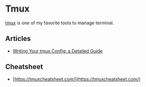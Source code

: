  
 # Tmux 
  
  
 [tmux](https://github.com/tmux/tmux/wiki) is one of my favorite tools to manage terminal. 
  
  
 ## Articles 
  
 - [Writing Your tmux Config: a Detailed Guide](https://thevaluable.dev/tmux-config-mouseless/) 
  
 ## Cheatsheet 
  
 - [https://tmuxcheatsheet.com/](https://tmuxcheatsheet.com/) 
 